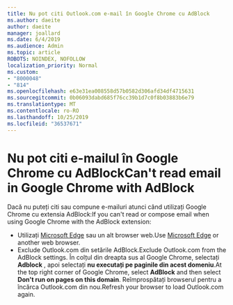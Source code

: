 ```yaml
---
title: Nu pot citi Outlook.com e-mail în Google Chrome cu AdBlock
ms.author: daeite
author: daeite
manager: joallard
ms.date: 6/4/2019
ms.audience: Admin
ms.topic: article
ROBOTS: NOINDEX, NOFOLLOW
localization_priority: Normal
ms.custom:
- "8000048"
- "814"
ms.openlocfilehash: e63e31ea008558d57b0582d306afd34df4715631
ms.sourcegitcommit: 0b06093dabd685f76cc39b1d7c0f8b03883b6e79
ms.translationtype: MT
ms.contentlocale: ro-RO
ms.lasthandoff: 10/25/2019
ms.locfileid: "36537671"
---
```

# <a name="cant-read-email-in-google-chrome-with-adblock"></a><span data-ttu-id="40c84-102">Nu pot citi e-mailul în Google Chrome cu AdBlock</span><span class="sxs-lookup"><span data-stu-id="40c84-102">Can't read email in Google Chrome with AdBlock</span></span>

<span data-ttu-id="40c84-103">Dacă nu puteți citi sau compune e-mailuri atunci când utilizați Google Chrome cu extensia AdBlock:</span><span class="sxs-lookup"><span data-stu-id="40c84-103">If you can't read or compose email when using Google Chrome with the AdBlock extension:</span></span>

- <span data-ttu-id="40c84-104">Utilizați [Microsoft Edge](https://go.microsoft.com/fwlink/p/?linkid=2001503&amp;clcid=0x409) sau un alt browser web.</span><span class="sxs-lookup"><span data-stu-id="40c84-104">Use [Microsoft Edge](https://go.microsoft.com/fwlink/p/?linkid=2001503&amp;clcid=0x409) or another web browser.</span></span>
- <span data-ttu-id="40c84-105">Exclude Outlook.com din setările AdBlock.</span><span class="sxs-lookup"><span data-stu-id="40c84-105">Exclude Outlook.com from the AdBlock settings.</span></span> <span data-ttu-id="40c84-106">În colțul din dreapta sus al Google Chrome, selectați **Adblock** , apoi selectați **nu executați pe paginile din acest domeniu**.</span><span class="sxs-lookup"><span data-stu-id="40c84-106">At the top right corner of Google Chrome, select **AdBlock** and then select **Don't run on pages on this domain**.</span></span> <span data-ttu-id="40c84-107">Reîmprospătați browserul pentru a încărca Outlook.com din nou.</span><span class="sxs-lookup"><span data-stu-id="40c84-107">Refresh your browser to load Outlook.com again.</span></span>